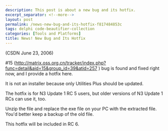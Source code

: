 ```yaml
---
description: This post is about a new bug and its hotfix.
excerpt_separator: <!--more-->
layout: post
permalink: /news-new-bug-and-its-hotfix-f817484853c
tags: delphi code-beautifier-collection
categories: [Tools and Platforms]
title: News! New Bug and Its Hotfix
---
```

(CSDN June 23, 2006)

#15 (http://matrix.oss.org.cn/tracker/index.php?func=detail&aid=15&group_id=39&atid=257 ) bug is found and fixed right now, and I provide a hotfix here.
<!--more-->

It is not an installer because only Utilities Plus should be updated.

The hotfix is for N3 Update 1 RC 5 users, but older versions of N3 Update 1 RCs can use it, too.

Unzip the file and replace the exe file on your PC with the extracted file. You'd better keep a backup of the old file.

This hotfix will be included in RC 6.
